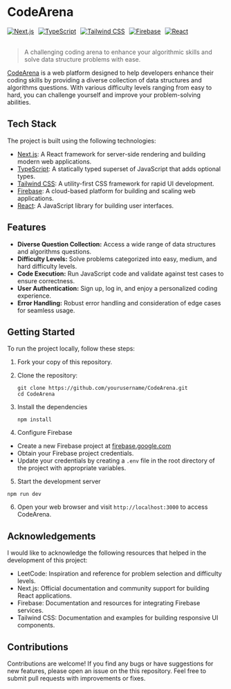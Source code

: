 # CodeArena

<div style="display: flex;">
  <a href="https://nextjs.org/" style="margin-right: 10px;">
    <img src="https://img.shields.io/badge/Next.js-v11.1.2-blue" alt="Next.js">
  </a>
  <a href="https://www.typescriptlang.org/" style="margin-right: 10px;">
    <img src="https://img.shields.io/badge/TypeScript-v4.3.5-blue" alt="TypeScript">
  </a>
  <a href="https://tailwindcss.com/" style="margin-right: 10px;">
    <img src="https://img.shields.io/badge/Tailwind%20CSS-v2.2.16-blue" alt="Tailwind CSS">
  </a>
  <a href="https://firebase.google.com/" style="margin-right: 10px;">
    <img src="https://img.shields.io/badge/Firebase-v9.1.2-blue" alt="Firebase">
  </a>
  <a href="https://reactjs.org/" style="margin-right: 10px;">
    <img src="https://img.shields.io/badge/React-v17.0.2-blue" alt="React">
  </a>
</div>
<br />

> A challenging coding arena to enhance your algorithmic skills and solve data structure problems with ease.

[CodeArena](https://codearena.vercel.app) is a web platform designed to help developers enhance their coding skills by providing a diverse collection of data structures and algorithms questions. With various difficulty levels ranging from easy to hard, you can challenge yourself and improve your problem-solving abilities.

## Tech Stack

The project is built using the following technologies:

- [Next.js](https://nextjs.org/): A React framework for server-side rendering and building modern web applications.
- [TypeScript](https://www.typescriptlang.org/): A statically typed superset of JavaScript that adds optional types.
- [Tailwind CSS](https://tailwindcss.com/): A utility-first CSS framework for rapid UI development.
- [Firebase](https://firebase.google.com/): A cloud-based platform for building and scaling web applications.
- [React](https://reactjs.org/): A JavaScript library for building user interfaces.

## Features

- **Diverse Question Collection:** Access a wide range of data structures and algorithms questions.
- **Difficulty Levels:** Solve problems categorized into easy, medium, and hard difficulty levels.
- **Code Execution:** Run JavaScript code and validate against test cases to ensure correctness.
- **User Authentication:** Sign up, log in, and enjoy a personalized coding experience.
- **Error Handling:** Robust error handling and consideration of edge cases for seamless usage.

## Getting Started

To run the project locally, follow these steps:

1. Fork your copy of this repository.

2. Clone the repository:

   ```shell
   git clone https://github.com/yourusername/CodeArena.git
   cd CodeArena
   ```

3. Install the dependencies
    
    ```
    npm install
    ```

4. Configure Firebase

- Create a new Firebase project at [firebase.google.com](https://firebase.google.com/)
- Obtain your Firebase project credentials.
- Update your credentials by creating a `.env` file in the root directory of the project with appropriate variables.

5. Start the development server
```
npm run dev
```

6. Open your web browser and visit `http://localhost:3000` to access CodeArena.

## Acknowledgements

I would like to acknowledge the following resources that helped in the development of this project:

- LeetCode: Inspiration and reference for problem selection and difficulty levels.
- Next.js: Official documentation and community support for building React applications.
- Firebase: Documentation and resources for integrating Firebase services.
- Tailwind CSS: Documentation and examples for building responsive UI components.

## Contributions

Contributions are welcome! If you find any bugs or have suggestions for new features, please open an issue on the this repository. Feel free to submit pull requests with improvements or fixes.